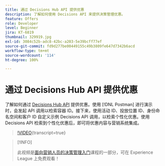```yaml
---
title: 通过 Decisions Hub API 提供优惠
description: 了解如何使用 Decisions API 来提供决策管理优惠。
feature: Offers
role: Developer
level: Beginner
jira: KT-6819
thumbnail: 329919.jpg
exl-id: 3084c52b-adc8-42bc-a203-5e39bcff77ef
source-git-commit: fd9d277be00449155c49b3809fe647d7342b6acd
workflow-type: tm+mt
source-wordcount: '114'
ht-degree: 100%

---
```



# 通过 Decisions Hub API 提供优惠

了解如何通过 [Decisions Hub API](https://experienceleague.adobe.com/docs/journey-optimizer/using/offer-decisioniong/api-reference/offer-delivery/deliver-offers.html?lang=zh-Hans) 提供优惠。使用 [!DNL Postman] 进行演示时，会发起 API 调用以检索容器 ID。接下来，使用活动 ID、投放位置 ID、身份命名空间和客户 ID 自定义示例 Decisions API 调用，以检索个性化优惠。使用 Decisions API 检索到个性化优惠后，即可将优惠内容与营销系统集成。

>[!VIDEO](https://video.tv.adobe.com/v/342827?quality=12&learn=on&captions=chi_hans){transcript=true}

>[!INFO]
>
> 此视频是[面向营销人员的决策管理入门](https://experienceleague.adobe.com/?lang=zh-hans&recommended=ExperiencePlatform-U-1-2020.1.offerdecisioning)课程的一部分，可在 Experience League 上免费观看！
